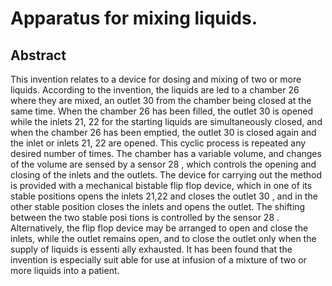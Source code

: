 # Apparatus for mixing liquids.

## Abstract
This invention relates to a device for dosing and mixing of two or more liquids. According to the invention, the liquids are led to a chamber 26 where they are mixed, an outlet 30 from the chamber being closed at the same time. When the chamber 26 has been filled, the outlet 30 is opened while the inlets 21, 22 for the starting liquids are simultaneously closed, and when the chamber 26 has been emptied, the outlet 30 is closed again and the inlet or inlets 21, 22 are opened. This cyclic process is repeated any desired number of times. The chamber has a variable volume, and changes of the volume are sensed by a sensor 28 , which controls the opening and closing of the inlets and the outlets. The device for carrying out the method is provided with a mechanical bistable flip flop device, which in one of its stable positions opens the inlets 21,22 and closes the outlet 30 , and in the other stable position closes the inlets and opens the outlet. The shifting between the two stable posi tions is controlled by the sensor 28 . Alternatively, the flip flop device may be arranged to open and close the inlets, while the outlet remains open, and to close the outlet only when the supply of liquids is essenti ally exhausted. It has been found that the invention is especially suit able for use at infusion of a mixture of two or more liquids into a patient.